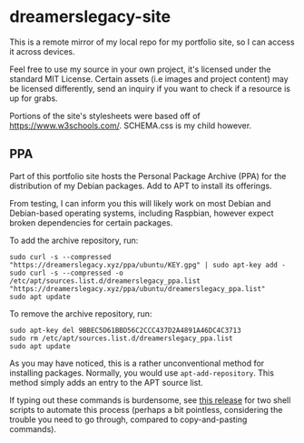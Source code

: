 # dreamerslegacy-site
This is a remote mirror of my local repo for my portfolio site, so I can access it across devices.  

Feel free to use my source in your own project, it's licensed under the standard MIT License. Certain assets (i.e images and project content) may be licensed differently, send an inquiry if you want to check if a resource is up for grabs.

Portions of the site's stylesheets were based off of https://www.w3schools.com/. SCHEMA.css is my child however.

## PPA
Part of this portfolio site hosts the Personal Package Archive (PPA) for the distribution of my Debian packages. Add to APT to install its offerings.

From testing, I can inform you this will likely work on most Debian and Debian-based operating systems, including Raspbian, however expect broken dependencies for certain packages. 

To add the archive repository, run:
```commandline
sudo curl -s --compressed "https://dreamerslegacy.xyz/ppa/ubuntu/KEY.gpg" | sudo apt-key add -
sudo curl -s --compressed -o /etc/apt/sources.list.d/dreamerslegacy_ppa.list "https://dreamerslegacy.xyz/ppa/ubuntu/dreamerslegacy_ppa.list"
sudo apt update
```
To remove the archive repository, run:
```commandline
sudo apt-key del 9BBEC5D61BBD56C2CCC437D2A4891A46DC4C3713
sudo rm /etc/apt/sources.list.d/dreamerslegacy_ppa.list
sudo apt update
```

As you may have noticed, this is a rather unconventional method for installing packages. Normally, you would use `apt-add-repository`. This method simply adds an entry to the APT source list.

If typing out these commands is burdensome, see [this release](https://github.com/perpetualCreations/ppa/releases/tag/s1.0) for two shell scripts to automate this process (perhaps a bit pointless, considering the trouble you need to go through, compared to copy-and-pasting commands).
